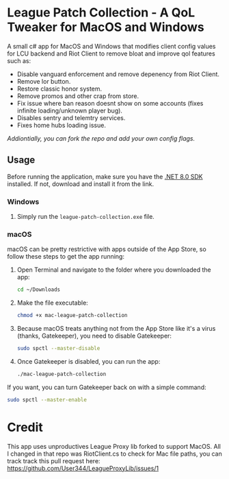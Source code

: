 # League Patch Collection - A QoL Tweaker for MacOS and Windows
A small c# app for MacOS and Windows that modifies client config values for LCU backend and Riot Client to remove bloat and improve qol features such as: 
* Disable vanguard enforcement and remove depenency from Riot Client.
* Remove lor button.
* Restore classic honor system.
* Remove promos and other crap from store.
* Fix issue where ban reason doesnt show on some accounts (fixes infinite loading/unknown player bug).
* Disables sentry and telemtry services.
* Fixes home hubs loading issue.

*Addiontially, you can fork the repo and add your own config flags.*

## Usage

Before running the application, make sure you have the [.NET 8.0 SDK](https://dotnet.microsoft.com/en-us/download) installed. If not, download and install it from the link.

### Windows
1. Simply run the `league-patch-collection.exe` file.

### macOS
macOS can be pretty restrictive with apps outside of the App Store, so follow these steps to get the app running:

1. Open Terminal and navigate to the folder where you downloaded the app:
    ```bash
    cd ~/Downloads
    ```
2. Make the file executable:
    ```bash
    chmod +x mac-league-patch-collection
    ```
3. Because macOS treats anything not from the App Store like it's a virus (thanks, Gatekeeper), you need to disable Gatekeeper:
    ```bash
    sudo spctl --master-disable
    ```
4. Once Gatekeeper is disabled, you can run the app:
    ```bash
    ./mac-league-patch-collection
    ```

If you want, you can turn Gatekeeper back on with a simple command:
```bash
sudo spctl --master-enable
```

# Credit
This app uses unproductives League Proxy lib forked to support MacOS. All I changed in that repo was RiotClient.cs to check for Mac file paths, you can track track this pull request here: https://github.com/User344/LeagueProxyLib/issues/1
